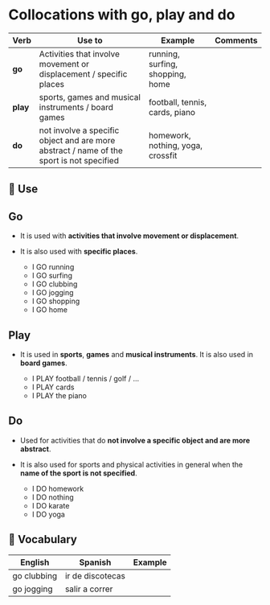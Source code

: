 # Collocations with go, play and do

| Verb      | Use to | Example | Comments |
| ------ | ----------- | ----------- |  ----------- |
| **go**  | Activities that involve movement or displacement / specific places      | running, surfing, shopping, home |  |
| **play**      | sports, games and musical instruments /  board games     | football, tennis, cards, piano |  |
| **do**     |  not involve a specific object and are more abstract / name of the sport is not specified  | homework, nothing, yoga, crossfit |  |

## 📝 Use

## Go

- It is used with **activities that involve movement or displacement**.
- It is also used with **specific places**.

    - I GO running
    - I GO surfing
    - I GO clubbing
    - I GO jogging
    - I GO shopping
    - I GO home

## Play

- It is used in **sports**, **games** and **musical instruments**. It is also used in **board games**.

    - I PLAY football / tennis / golf / ...
    - I PLAY cards
    - I PLAY the piano


## Do

- Used for activities that do **not involve a specific object and are more abstract**.
- It is also used for sports and physical activities in general when the **name of the sport is not specified**.

    - I DO homework
    - I DO nothing
    - I DO karate
    - I DO yoga


## 📙 Vocabulary

| English      | Spanish | Example |
| ------ | ----------- | ----------- |
|  go clubbing |  ir de discotecas | |
| go jogging | salir a correr | |
